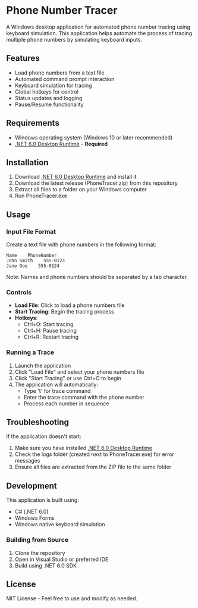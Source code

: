 # Phone Number Tracer

A Windows desktop application for automated phone number tracing using keyboard simulation. This application helps automate the process of tracing multiple phone numbers by simulating keyboard inputs.

## Features

- Load phone numbers from a text file
- Automated command prompt interaction
- Keyboard simulation for tracing
- Global hotkeys for control
- Status updates and logging
- Pause/Resume functionality

## Requirements

- Windows operating system (Windows 10 or later recommended)
- [.NET 6.0 Desktop Runtime](https://dotnet.microsoft.com/en-us/download/dotnet/6.0) - **Required**

## Installation

1. Download [.NET 6.0 Desktop Runtime](https://dotnet.microsoft.com/en-us/download/dotnet/6.0) and install it
2. Download the latest release (PhoneTracer.zip) from this repository
3. Extract all files to a folder on your Windows computer
4. Run PhoneTracer.exe

## Usage

### Input File Format
Create a text file with phone numbers in the following format:
```
Name    PhoneNumber
John Smith    555-0123
Jane Doe    555-0124
```
Note: Names and phone numbers should be separated by a tab character.

### Controls
- **Load File**: Click to load a phone numbers file
- **Start Tracing**: Begin the tracing process
- **Hotkeys**:
  - Ctrl+O: Start tracing
  - Ctrl+H: Pause tracing
  - Ctrl+R: Restart tracing

### Running a Trace
1. Launch the application
2. Click "Load File" and select your phone numbers file
3. Click "Start Tracing" or use Ctrl+O to begin
4. The application will automatically:
   - Type 't' for trace command
   - Enter the trace command with the phone number
   - Process each number in sequence

## Troubleshooting

If the application doesn't start:
1. Make sure you have installed [.NET 6.0 Desktop Runtime](https://dotnet.microsoft.com/en-us/download/dotnet/6.0)
2. Check the logs folder (created next to PhoneTracer.exe) for error messages
3. Ensure all files are extracted from the ZIP file to the same folder

## Development

This application is built using:
- C# (.NET 6.0)
- Windows Forms
- Windows native keyboard simulation

### Building from Source
1. Clone the repository
2. Open in Visual Studio or preferred IDE
3. Build using .NET 6.0 SDK

## License

MIT License - Feel free to use and modify as needed.